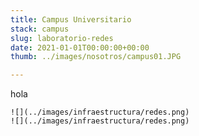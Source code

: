 ```yaml
---
title: Campus Universitario
stack: campus
slug: laboratorio-redes
date: 2021-01-01T00:00:00+00:00
thumb: ../images/nosotros/campus01.JPG

---
```


hola

```grid|2
![](../images/infraestructura/redes.png)
![](../images/infraestructura/redes.png)
```
